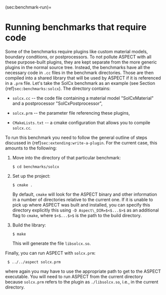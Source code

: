 (sec:benchmark-run)=
# Running benchmarks that require code

Some of the benchmarks require plugins like custom material models, boundary
conditions, or postprocessors. To not pollute ASPECT with all these
purpose-built plugins, they are kept separate from the more generic plugins in
the normal source tree. Instead, the benchmarks have all the necessary code in
`.cc` files in the benchmark directories. Those are then compiled into a shared
library that will be used by ASPECT if it is referenced in a `.prm`
file. Let's take the SolCx benchmark as an example (see Section {ref}`sec:benchmarks:solcx`).
The directory contains:

-   `solcx.cc` -- the code file containing a material model
    "SolCxMaterial" and a postprocessor "SolCxPostprocessor",

-   `solcx.prm` -- the parameter file referencing these plugins,

-   `CMakeLists.txt` -- a cmake configuration that allows you to
    compile `solcx.cc`.

To run this benchmark you need to follow the general outline of
steps discussed in {ref}`sec:extending:write-a-plugin`. For the current case, this
amounts to the following:

1.   Move into the directory of that particular benchmark:
     ```{code-block} console
     $ cd benchmarks/solcx
     ```

2.   Set up the project:
     ```{code-block} console
     $ cmake .
     ```
     By default, `cmake` will look for the ASPECT binary and other
     information in a number of directories relative to the current one.
     If it is unable to pick up where ASPECT was built and installed, you can
     specify this directory explicitly this using `-D
     Aspect\_DIR=$<$...$>$` as an additional flag to `cmake`, where
     `$<$...$>$` is the path to the build directory.

3.   Build the library:
     ```{code-block} console
     $ make
     ```
     This will generate the file `libsolcx.so`.

Finally, you can run ASPECT with `solcx.prm`:
```{code-block} console
 $ ../../aspect solcx.prm
```
where again you may have to use the appropriate path to get to the ASPECT
executable. You will need to run ASPECT from the current directory because
`solcx.prm` refers to the plugin as `./libsolcx.so`, i.e., in
the current directory.
